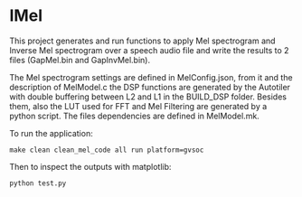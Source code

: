 # IMel

This project generates and run functions to apply Mel spectrogram and Inverse Mel spectrogram over a speech audio file and write the results to 2 files (GapMel.bin and GapInvMel.bin).

The Mel spectrogram settings are defined in MelConfig.json, from it and the description of MelModel.c the DSP functions are generated by the Autotiler with double buffering between L2 and L1 in the BUILD_DSP folder. Besides them, also the LUT used for FFT and Mel Filtering are generated by a python script. The files dependencies are defined in MelModel.mk.

To run the application:

	make clean clean_mel_code all run platform=gvsoc

Then to inspect the outputs with matplotlib:

	python test.py
